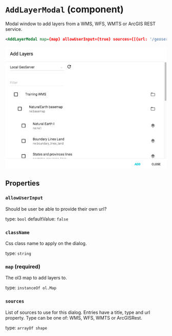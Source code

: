 `AddLayerModal` (component)
===========================

Modal window to add layers from a WMS, WFS, WMTS or ArcGIS REST service.

```xml
<AddLayerModal map={map} allowUserInput={true} sources={[{url: '/geoserver/wms', type: 'WMS', title: 'Local GeoServer'}]} />
```

![Add Layer Modal](../AddLayerModal.png)

Properties
----------

### `allowUserInput`

Should be user be able to provide their own url?

type: `bool`
defaultValue: `false`


### `className`

Css class name to apply on the dialog.

type: `string`



### `map` (required)

The ol3 map to add layers to.

type: `instanceOf ol.Map`


### `sources`

List of sources to use for this dialog. Entries have a title, type and url property. Type can be one of: WMS, WFS, WMTS or ArcGISRest.

type: `arrayOf shape`

